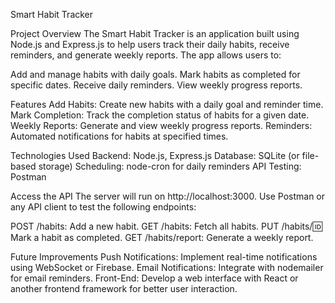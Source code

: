 Smart Habit Tracker

Project Overview
The Smart Habit Tracker is an application built using Node.js and Express.js to help users track their daily habits, receive reminders, and generate weekly reports. The app allows users to:

Add and manage habits with daily goals.
Mark habits as completed for specific dates.
Receive daily reminders.
View weekly progress reports.

Features
Add Habits: Create new habits with a daily goal and reminder time.
Mark Completion: Track the completion status of habits for a given date.
Weekly Reports: Generate and view weekly progress reports.
Reminders: Automated notifications for habits at specified times.

Technologies Used
Backend: Node.js, Express.js
Database: SQLite (or file-based storage)
Scheduling: node-cron for daily reminders
API Testing: Postman

Access the API
The server will run on http://localhost:3000. Use Postman or any API client to test the following endpoints:

POST /habits: Add a new habit.
GET /habits: Fetch all habits.
PUT /habits/:id: Mark a habit as completed.
GET /habits/report: Generate a weekly report.

Future Improvements
Push Notifications: Implement real-time notifications using WebSocket or Firebase.
Email Notifications: Integrate with nodemailer for email reminders.
Front-End: Develop a web interface with React or another frontend framework for better user interaction.
